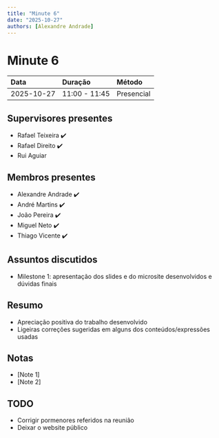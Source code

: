 ```yaml
---
title: "Minute 6"
date: "2025-10-27"
authors: [Alexandre Andrade]
---
```


# Minute 6

| **Data** | **Duração** | **Método** |
|:----------|:------------|:-------------|
| 2025-10-27 | 11:00 - 11:45 | Presencial |

## Supervisores presentes
- Rafael Teixeira ✔️
- Rafael Direito ✔️
- Rui Aguiar 

## Membros presentes
- Alexandre Andrade ✔️
- André Martins ✔️
- João Pereira ✔️
- Miguel Neto ✔️
- Thiago Vicente ✔️

## Assuntos discutidos
- Milestone 1: apresentação dos slides e do microsite desenvolvidos e dúvidas finais

## Resumo
- Apreciação positiva do trabalho desenvolvido
- Ligeiras correções sugeridas em alguns dos conteúdos/expressões usadas

## Notas
- [Note 1]
- [Note 2]

## TODO
- Corrigir pormenores referidos na reunião
- Deixar o website público
